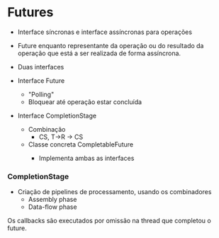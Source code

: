 # Futures 

- Interface síncronas e interface assíncronas para operações
- Future enquanto representante da operação ou do resultado da operação que está a ser realizada de forma assíncrona.

- Duas interfaces
- Interface Future<T>
  - "Polling"
  - Bloquear até operação estar concluída
- Interface CompletionStage<T>
  - Combinação
    - CS<T>, T->R -> CS<R>
  - Classe concreta CompletableFuture<T>
    - Implementa ambas as interfaces

### CompletionStage<T>

- Criação de pipelines de processamento, usando os combinadores
  - Assembly phase
  - Data-flow phase

Os callbacks são executados por omissão na thread que completou o future.